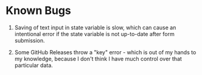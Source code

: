 # Known Bugs

1. Saving of text input in state variable is slow, which can cause an intentional error if the state variable is not up-to-date after form submission.

2. Some GitHub Releases throw a "key" error - which is out of my hands to my knowledge, because I don't think I have much control over that particular data.
